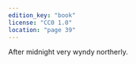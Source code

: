 ```yaml
---
edition_key: "book"
license: "CC0 1.0"
location: "page 39"
---
```

After midnight very wyndy
northerly.
